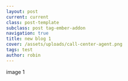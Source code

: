 ```yaml
---
layout: post
current: current
class: post-template
subclass: post tag-ember-addon
navigation: true
title: new blog 1
cover: /assets/uploads/call-center-agent.png
tags: test
author: robin
---
```

image 1